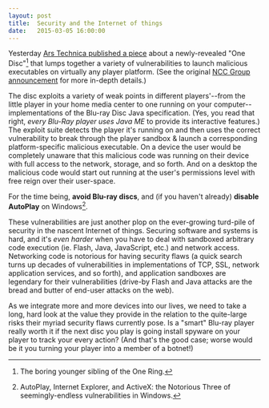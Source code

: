 ```yaml
---
layout: post
title:  Security and the Internet of things
date:   2015-03-05 16:00:00
---
```


Yesterday [Ars Technica published a piece](http://arstechnica.com/security/2015/03/more-iot-insecurity-this-blu-ray-disc-pwns-pcs-and-dvd-players/) about a newly-revealed "One Disc"[^1]  that lumps together a variety of vulnerabilities to launch malicious executables on virtually any player platform. (See the original [NCC Group announcement](https://www.nccgroup.com/en/blog/2015/02/abusing-blu-ray-players-pt-1-sandbox-escapes/) for more in-depth details.)

The disc exploits a variety of weak points in different players'--from the little player in your home media center to one running on your computer--implementations of the Blu-ray Disc Java specification. (Yes, you read that right, *every Blu-Ray player uses Java ME* to provide its interactive features.) The exploit suite detects the player it's running on and then uses the correct vulnerability to break through the player sandbox & launch a corresponding platform-specific malicious executable. On a device the user would be completely unaware that this malicious code was running on their device with full access to the network, storage, and so forth. And on a desktop the malicious code would start out running at the user's permissions level with free reign over their user-space.

For the time being, **avoid Blu-ray discs**, and (if you haven't already) **disable AutoPlay** on Windows[^2].

These vulnerabilities are just another plop on the ever-growing turd-pile of security in the nascent Internet of things. Securing software and systems is hard, and it's *even harder* when you have to deal with sandboxed arbitrary code execution (ie. Flash, Java, JavaScript, etc.) and network access. Networking code is notorious for having security flaws (a quick search turns up decades of vulnerabilities in implementations of TCP, SSL, network application services, and so forth), and application sandboxes are legendary for their vulnerabilities (drive-by Flash and Java attacks are the bread and butter of end-user attacks on the web).

As we integrate more and more devices into our lives, we need to take a long, hard look at the value they provide in the relation to the quite-large risks their myriad security flaws currently pose. Is a "smart" Blu-ray player really worth it if the next disc you play is going install spyware on your player to track your every action? (And that's the good case; worse would be it you turning your player into a member of a botnet!)

[^1]: The boring younger sibling of the One Ring.
[^2]: AutoPlay, Internet Explorer, and ActiveX: the Notorious Three of seemingly-endless vulnerabilities in Windows.
